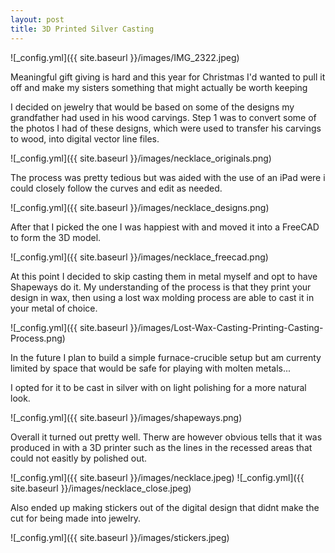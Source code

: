 ```yaml
---
layout: post
title: 3D Printed Silver Casting
---
```


![_config.yml]({{ site.baseurl }}/images/IMG_2322.jpeg)

Meaningful gift giving is hard and this year for Christmas I'd wanted to pull it off and make my sisters something that might actually be worth keeping

I decided on jewelry that would be based on some of the designs my grandfather had used in his wood carvings. Step 1 was to convert some of the photos I had of these designs, which were used to transfer his carvings to wood, into digital vector line files. 

![_config.yml]({{ site.baseurl }}/images/necklace_originals.png)

The process was pretty tedious but was aided with the use of an iPad were i could closely follow the curves and edit as needed. 

![_config.yml]({{ site.baseurl }}/images/necklace_designs.png)

After that I picked the one I was happiest with and moved it into a FreeCAD to form the 3D model.

![_config.yml]({{ site.baseurl }}/images/necklace_freecad.png)

At this point I decided to skip casting them in metal myself and opt to have Shapeways do it. My understanding of the process is that they print your design in wax, then using a lost wax molding process are able to cast it in your metal of choice. 

![_config.yml]({{ site.baseurl }}/images/Lost-Wax-Casting-Printing-Casting-Process.png)

In the future I plan to build a simple furnace-crucible setup but am currenty limited by space that would be safe for playing with molten metals...

I opted for it to be cast in silver with on light polishing for a more natural look.

![_config.yml]({{ site.baseurl }}/images/shapeways.png)

Overall it turned out pretty well. Therw are however obvious tells that it was produced in with a 3D printer such as the lines in the recessed areas that could not easitly by polished out.

![_config.yml]({{ site.baseurl }}/images/necklace.jpeg)
![_config.yml]({{ site.baseurl }}/images/necklace_close.jpeg)

Also ended up making stickers out of the digital design that didnt make the cut for being made into jewelry. 

![_config.yml]({{ site.baseurl }}/images/stickers.jpeg)

